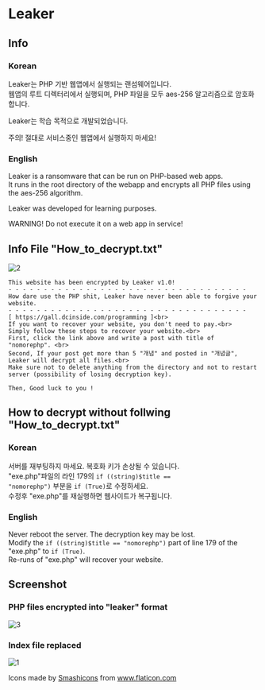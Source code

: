 # Leaker

## Info 

### Korean

Leaker는 PHP 기반 웹앱에서 실행되는 랜섬웨어입니다.<br>
웹앱의 루트 디렉터리에서 실행되며, PHP 파일을 모두 aes-256 알고리즘으로 암호화합니다.<br>

Leaker는 학습 목적으로 개발되었습니다.

주의! 절대로 서비스중인 웹앱에서 실행하지 마세요!

### English

Leaker is a ransomware that can be run on PHP-based web apps. <br>
It runs in the root directory of the webapp and encrypts all PHP files using the aes-256 algorithm. <br>

Leaker was developed for learning purposes.

WARNING! Do not execute it on a web app in service!

## Info File "How_to_decrypt.txt"
![2](https://user-images.githubusercontent.com/75349747/119408812-4985ad80-bd21-11eb-99a3-f231f24c773f.PNG)

```
This website has been encrypted by Leaker v1.0!
- - - - - - - - - - - - - - - - - - - - - - - - - - - - - - - - - - 
How dare use the PHP shit, Leaker have never been able to forgive your website. 
- - - - - - - - - - - - - - - - - - - - - - - - - - - - - - - - - - 
[ https://gall.dcinside.com/programming ]<br>
If you want to recover your website, you don't need to pay.<br>
Simply follow these steps to recover your website.<br>
First, click the link above and write a post with title of "nomorephp". <br>
Second, If your post get more than 5 "개념" and posted in "개념글", Leaker will decrypt all files.<br>
Make sure not to delete anything from the directory and not to restart server (possibility of losing decryption key). 
	
Then, Good luck to you !
```

## How to decrypt without follwing "How_to_decrypt.txt"

### Korean

서버를 재부팅하지 마세요. 복호화 키가 손상될 수 있습니다. <br>
"exe.php"파일의 라인 179의 <code>if ((string)$title == "nomorephp")</code> 부분을 <code>if (True)</code>로 수정하세요. <br>
수정후 "exe.php"를 재실행하면 웹사이트가 복구됩니다.

### English

Never reboot the server. The decryption key may be lost. <br>
Modify the <code>if ((string)$title == "nomorephp")</code> part of line 179 of the "exe.php" to <code>if (True)</code>. <br>
Re-runs of "exe.php" will recover your website.

## Screenshot

### PHP files encrypted into "leaker" format

![3](https://user-images.githubusercontent.com/75349747/119408814-4a1e4400-bd21-11eb-911e-ea0bbbb32092.PNG)

### Index file replaced
![1](https://user-images.githubusercontent.com/75349747/119408809-48548080-bd21-11eb-8638-ac79cc62afe5.PNG)
<div>Icons made by <a href="https://www.flaticon.com/authors/smashicons" title="Smashicons">Smashicons</a> from <a href="https://www.flaticon.com/" title="Flaticon">www.flaticon.com</a></div>
